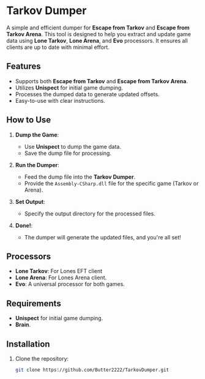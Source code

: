 # Tarkov Dumper

A simple and efficient dumper for **Escape from Tarkov** and **Escape from Tarkov Arena**. This tool is designed to help you extract and update game data using **Lone Tarkov**, **Lone Arena**, and **Evo** processors. It ensures all clients are up to date with minimal effort.

## Features
- Supports both **Escape from Tarkov** and **Escape from Tarkov Arena**.
- Utilizes **Unispect** for initial game dumping.
- Processes the dumped data to generate updated offsets.
- Easy-to-use with clear instructions.

## How to Use

1. **Dump the Game**:
   - Use **Unispect** to dump the game data.
   - Save the dump file for processing.

2. **Run the Dumper**:
   - Feed the dump file into the **Tarkov Dumper**.
   - Provide the `Assembly-CSharp.dll` file for the specific game (Tarkov or Arena).

3. **Set Output**:
   - Specify the output directory for the processed files.

4. **Done!**:
   - The dumper will generate the updated files, and you're all set!

## Processors
- **Lone Tarkov**: For Lones EFT client
- **Lone Arena**: For Lones Arena client.
- **Evo**: A universal processor for both games.

## Requirements
- **Unispect** for initial game dumping.
- **Brain**.

## Installation
1. Clone the repository:
   ```bash
   git clone https://github.com/Butter2222/TarkovDumper.git
